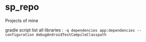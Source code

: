 # sp_repo
Projects of mine

gradle script list all libraries : 
```-q dependencies app:dependencies --configuration debugAndroidTestCompileClasspath```
